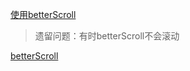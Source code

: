 [使用betterScroll](https://blog.csdn.net/qq_42696432/article/details/121844676)

> 遗留问题：有时betterScroll不会滚动

[betterScroll](https://www.jianshu.com/p/e81ea3942088)

